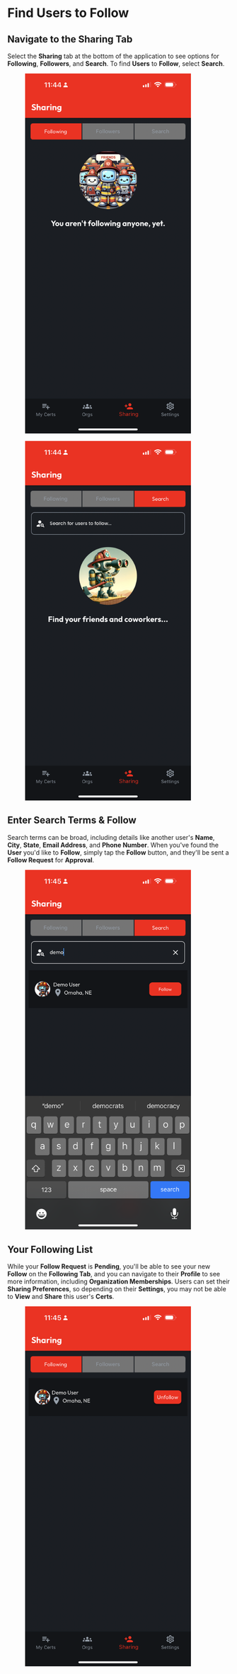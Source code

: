 # Find Users to Follow

## Navigate to the Sharing Tab

Select the **Sharing** tab at the bottom of the application to see options for **Following**, **Followers**, and **Search**. To find **Users** to **Follow**, select **Search**.

<div><figure><img src="../../../.gitbook/assets/1-sharing-tab.PNG" alt="" width="375"><figcaption></figcaption></figure> <figure><img src="../../../.gitbook/assets/2-search-tab.PNG" alt="" width="375"><figcaption></figcaption></figure></div>

## Enter Search Terms & Follow

Search terms can be broad, including details like another user's **Name**, **City**, **State**, **Email Address**, and **Phone Number**. When you've found the **User** you'd like to **Follow**, simply tap the **Follow** button, and they'll be sent a **Follow Request** for **Approval**.

<figure><img src="../../../.gitbook/assets/3-follow-button.PNG" alt="" width="375"><figcaption></figcaption></figure>

## Your Following List

While your **Follow Request** is **Pending**, you'll be able to see your new **Follow** on the **Following Tab**, and you can navigate to their **Profile** to see more information, including **Organization Memberships**. Users can set their **Sharing Preferences**, so depending on their **Settings**, you may not be able to **View** and **Share** this user's **Certs**.

<figure><img src="../../../.gitbook/assets/4-updated-follow-tab.PNG" alt="" width="375"><figcaption></figcaption></figure>
